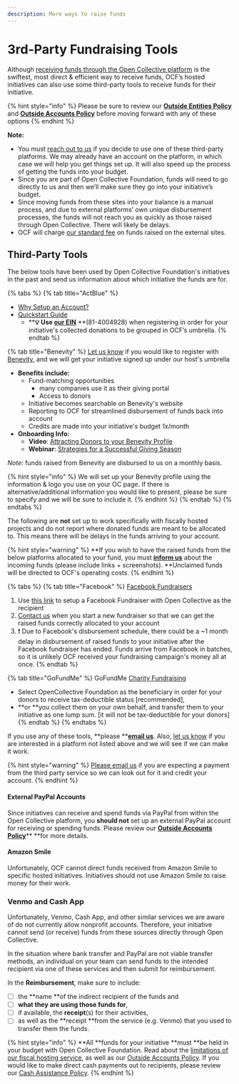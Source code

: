 ```yaml
---
description: More ways to raise funds
---
```


# 3rd-Party Fundraising Tools

Although [receiving funds through the Open Collective platform](https://docs.opencollective.foundation/how-it-works/financial-contributions) is the swiftest, most direct & efficient way to receive funds, OCF’s hosted initiatives can also use some third-party tools to receive funds for their initiative.&#x20;

{% hint style="info" %}
Please be sure to review our [**Outside Entities Policy**](https://docs.opencollective.foundation/how-it-works/processes-and-limitations/outside-entities-policy) and [**Outside Accounts Policy**](https://docs.opencollective.foundation/how-it-works/processes-and-limitations/outside-accounts-policy) before moving forward with any of these options&#x20;
{% endhint %}

**Note:**

* You must [reach out to us](mailto:contact@opencollective.foundation) if you decide to use one of these third-party platforms. We may already have an account on the platform, in which case we will help you get things set up. It will also speed up the process of getting the funds into your budget.
* Since you are part of Open Collective Foundation, funds will need to go directly to us and then we’ll make sure they go into your initiative’s budget.
* Since moving funds from these sites into your balance is a manual process, and due to external platforms’ own unique disbursement processes, the funds will not reach you as quickly as those raised through Open Collective. There will likely be delays.
* OCF will charge [our standard fee](https://docs.opencollective.foundation/how-it-works/fees) on funds raised on the external sites.

## Third-Party Tools

The below tools have been used by Open Collective Foundation's initiatives in the past and send us information about which initiative the funds are for.&#x20;

{% tabs %}
{% tab title="ActBlue" %}
* [Why Setup an Account?](https://support.actblue.com/donors/about-actblue/why-do-candidates-and-organizations-use-your-platform/)
* [Quickstart Guide](https://support.actblue.com/campaigns/help/getting-started/)
  * ****:bulb: Use [our **EIN**](../../../about/official-information-and-documents.md)** **(81-4004928) when registering in order for your initiative's collected donations to be grouped in OCF’s umbrella.
{% endtab %}

{% tab title="Benevity" %}
[Let us know](mailto:contact@opencollective.foundation) if you would like to register with [Benevity](https://www.benevity.com/why-benevity), and we will get your initiative signed up under our host's umbrella

* **Benefits include:**
  * Fund-matching opportunities
    * many companies use it as their giving portal&#x20;
    * Access to donors
  * Initiative becomes searchable on Benevity's website
  * Reporting to OCF for streamlined disbursement of funds back into account
  * Credits are made into your initiative's budget 1x/month
* **Onboarding Info:**
  * **Video**: [Attracting Donors to your Benevity Profile](https://causeshelp.benevity.org/hc/en-us/articles/360000469786-Attracting-Donors-to-Your-Profile)
  * **Webinar**: [Strategies for a Successful Giving Season](https://causeshelp.benevity.org/hc/en-us/articles/360000478943-Charities-Webinar-Strategies-for-a-Successful-Giving-Season)

_Note_: funds raised from Benevity are disbursed to us on a monthly basis.

{% hint style="info" %}
We will set up your Benevity profile using the information & logo you use on your OC page. If there is alternative/additional information you would like to present, please be sure to specify and we will be sure to include it.
{% endhint %}
{% endtab %}
{% endtabs %}

The following are **not** set up to work specifically with fiscally hosted projects and do not report where donated funds are meant to be allocated to.  This means there will be delays in the funds arriving to your account.

{% hint style="warning" %}
**If you wish to have the raised funds from the below platforms allocated to your fund, you must **[**inform us**](mailto:contact@opencollective.foundation)** about the incoming funds (please include links + screenshots). **Unclaimed funds will be directed to OCF's operating costs.
{% endhint %}

{% tabs %}
{% tab title="Facebook" %}
[Facebook Fundraisers](https://www.facebook.com/fund/Open-Collective-Foundation-100612854999717/)

1. Use [this link](https://www.facebook.com/fund/Open-Collective-Foundation-100612854999717/) to setup a Facebook Fundraiser with Open Collective as the recipient
2. [Contact us](mailto:contact@opencollective.foundation) when you start a new fundraiser so that we can get the raised funds correctly allocated to your account
3. :exclamation: Due to Facebook's disbursement schedule, there could be a \~1 month delay in disbursement of raised funds to your initiative after the Facebook fundraiser has ended. Funds arrive from Facebook in batches, so it is unlikely OCF received your fundraising campaign's money all at once.
{% endtab %}

{% tab title="GoFundMe" %}
GoFundMe [Charity Fundraising](https://www.gofundme.com/start/charity-fundraising)

* Select OpenCollective Foundation as the beneficiary in order for your donors to receive tax-deductible status \[recommended],&#x20;
* **or **you collect them on your own behalf, and transfer them to your initiative as one lump sum. \[it will not be tax-deductible for your donors]
{% endtab %}
{% endtabs %}

If you use any of these tools, **please **[**email us**](mailto:contact@opencollective.foundation). Also, [let us know](mailto:contact@opencollective.foundation) if you are interested in a platform not listed above and we will see if we can make it work.

{% hint style="warning" %}
[Please email us](mailto:contact@opencollective.foundation) if you are expecting a payment from the third party service so we can look out for it and credit your account.
{% endhint %}

#### External PayPal Accounts

Since initiatives can receive and spend funds via PayPal from within the Open Collective platform, you **should not** set up an external PayPal account for receiving or spending funds. Please review our [**Outside Accounts Policy**](https://docs.opencollective.foundation/how-it-works/processes-and-limitations/outside-accounts-policy)** **for more details.

#### Amazon Smile

Unfortunately, OCF cannot direct funds received from Amazon Smile to specific hosted initiatives. Initiatives should not use Amazon Smile to raise money for their work.

### **Venmo and Cash App**

Unfortunately, Venmo, Cash App, and other similar services we are aware of do not currently allow nonprofit accounts. Therefore, your initiative cannot send (or receive) funds from these sources directly through Open Collective.

In the situation where bank transfer and PayPal are not viable transfer methods, an individual on your team can send funds to the intended recipient via one of these services and then submit for reimbursement.&#x20;

In the **Reimbursement**, make sure to include:&#x20;

* [ ] the **name **of the indirect recipient of the funds and&#x20;
* [ ] **what they are using those funds for**,&#x20;
* [ ] if available, the **receipt**(s) for their activities,&#x20;
* [ ] as well as the **receipt **from the service (e.g. Venmo) that you used to transfer them the funds.

{% hint style="info" %}
**All **funds for your initiative **must **be held in your budget with Open Collective Foundation. Read about the [limitations of our fiscal hosting service](https://docs.opencollective.foundation/how-it-works/processes-and-limitations), as well as our [Outside Accounts Policy](https://docs.opencollective.foundation/how-it-works/processes-and-limitations/outside-accounts-policy). If you would like to make direct cash payments out to recipients, please review our [Cash Assistance Policy](../../policies/cash-assistance-policy.md).
{% endhint %}
